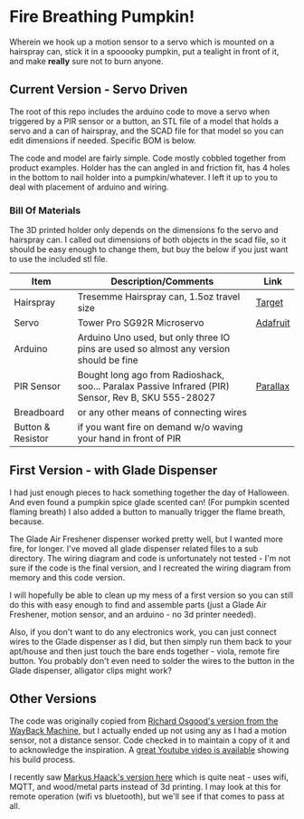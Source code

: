 # Fire Breathing Pumpkin!

Wherein we hook up a motion sensor to a servo which is mounted on a hairspray can, stick it in a spooooky pumpkin, put a tealight in front of it, and make **really** sure not to burn anyone.

## Current Version - Servo Driven

The root of this repo includes the arduino code to move a servo when triggered by a PIR sensor or a button, an STL file of a model that holds a servo and a can of hairspray, and the SCAD file for that model so you can edit dimensions if needed. Specific BOM is below.

The code and model are fairly simple. Code mostly cobbled together from product examples. Holder has the can angled in and friction fit, has 4 holes in the bottom to nail holder into a pumpkin/whatever. I left it up to you to deal with placement of arduino and wiring.

### Bill Of Materials

The 3D printed holder only depends on the dimensions fo the servo and hairspray can. I called out dimensions of both objects in the scad file, so it should be easy enough to change them, but buy the below if you just want to use the included stl file.

| Item              | Description/Comments | Link |
| ----------------- | -------------------- | ---- |
| Hairspray         | Tresemme Hairspray can, 1.5oz travel size | [Target](https://www.target.com/p/tresemme-tres-two-extra-hold-hairspray-travel-size-1-5oz/-/A-13294119) |
| Servo             | Tower Pro SG92R Microservo | [Adafruit](https://www.adafruit.com/product/169) |
| Arduino           | Arduino Uno used, but only three IO pins are used so almost any version should be fine |  |
| PIR Sensor        | Bought long ago from Radioshack, soo... Paralax Passive Infrared (PIR) Sensor, Rev B, SKU 555-28027 | [Parallax](https://www.parallax.com/product/pir-sensor-with-led-signal/) |
| Breadboard        | or any other means of connecting wires |  |
| Button & Resistor | if you want fire on demand w/o waving your hand in front of PIR |  |


## First Version - with Glade Dispenser

I had just enough pieces to hack something together the day of Halloween. And even found a pumpkin spice glade scented can! (For pumpkin scented flaming breath) I also added a button to manually trigger the flame breath, because.

The Glade Air Freshener dispenser worked pretty well, but I wanted more fire, for longer. I've moved all glade dispenser related files to a sub directory. The wiring diagram and code is unfortunately not tested - I'm not sure if the code is the final version, and I recreated the wiring diagram from memory and this code version.

I will hopefully be able to clean up my mess of a first version so you can still do this with easy enough to find and assemble parts (just a Glade Air Freshener, motion sensor, and an arduino - no 3d printer needed).

Also, if you don't want to do any electronics work, you can just connect wires to the Glade dispenser as I did, but then simply run them back to your apt/house and then just touch the bare ends together - viola, remote fire button. You probably don't even need to solder the wires to the button in the Glade dispenser, alligator clips might work?

## Other Versions

The code was originally copied from [Richard Osgood's version from the WayBack Machine](https://web.archive.org/web/20131106091413/http://www.richardosgood.com/blog/wp-content/uploads/2013/10/fireLantern_v1.ino), but I actually ended up not using any as I had a motion sensor, not a distance sensor. Code checked in to maintain a copy of it and to acknowledge the inspiration. A [great Youtube video is available](https://www.youtube.com/watch?v=qDRTbuhs05Q) showing his build process.

I recently saw [Markus Haack's version here](https://github.com/mhaack/halloween-pumpkin-fire) which is quite neat - uses wifi, MQTT, and wood/metal parts instead of 3d printing. I may look at this for remote operation (wifi vs bluetooth), but we'll see if that comes to pass at all.
